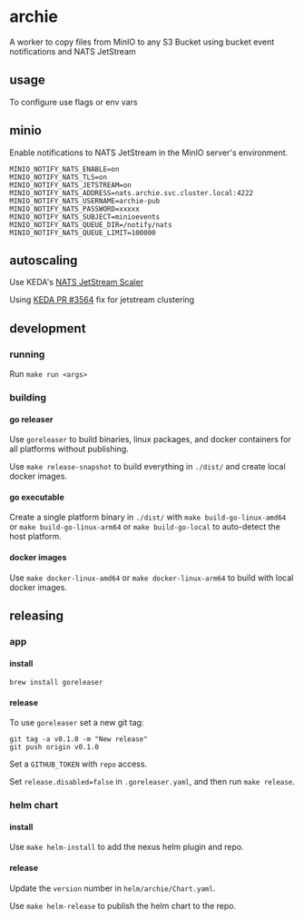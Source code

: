 # archie

A worker to copy files from MinIO to any S3 Bucket using bucket event notifications and NATS JetStream

## usage

To configure use flags or env vars

## minio

Enable notifications to NATS JetStream in the MinIO server's environment.

```shell
MINIO_NOTIFY_NATS_ENABLE=on
MINIO_NOTIFY_NATS_TLS=on
MINIO_NOTIFY_NATS_JETSTREAM=on
MINIO_NOTIFY_NATS_ADDRESS=nats.archie.svc.cluster.local:4222
MINIO_NOTIFY_NATS_USERNAME=archie-pub
MINIO_NOTIFY_NATS_PASSWORD=xxxxx
MINIO_NOTIFY_NATS_SUBJECT=minioevents
MINIO_NOTIFY_NATS_QUEUE_DIR=/notify/nats
MINIO_NOTIFY_NATS_QUEUE_LIMIT=100000
```

## autoscaling

Use KEDA's [NATS JetStream Scaler](https://keda.sh/docs/latest/scalers/nats-jetstream/)

Using [KEDA PR #3564](https://github.com/kedacore/keda/pull/3564) fix for jetstream clustering 


## development

### running

Run `make run <args>`

### building

#### go releaser

Use `goreleaser` to build binaries, linux packages, and docker containers for all platforms without publishing.

Use `make release-snapshot` to build everything in `./dist/` and create local docker images.

#### go executable

Create a single platform binary in `./dist/` with `make build-go-linux-amd64` or `make build-go-linux-arm64` 
or `make build-go-local` to auto-detect the host platform.

#### docker images

Use `make docker-linux-amd64` or `make docker-linux-arm64` to build with local docker images.

## releasing

### app

#### install

```shell
brew install goreleaser
```

#### release

To use `goreleaser` set a new git tag:

```shell
git tag -a v0.1.0 -m "New release"
git push origin v0.1.0
```

Set a `GITHUB_TOKEN` with `repo` access.

Set `release.disabled=false` in `.goreleaser.yaml`, and then run `make release`.

### helm chart

#### install

Use `make helm-install` to add the nexus helm plugin and repo.

#### release

Update the `version` number in `helm/archie/Chart.yaml`.

Use `make helm-release` to publish the helm chart to the repo.
